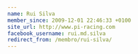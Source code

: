 ```yaml
---
name: Rui Silva
member_since: 2009-12-01 22:46:33 +0100
site_url: http://www.pi-racing.com
facebook_username: rui.md.silva
redirect_from: /membro/rui-silva/
---
```

